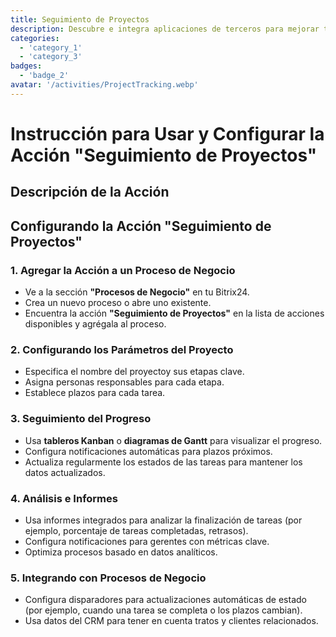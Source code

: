 ```yaml
---
title: Seguimiento de Proyectos
description: Descubre e integra aplicaciones de terceros para mejorar tu negocio.
categories: 
  - 'category_1'
  - 'category_3'
badges: 
  - 'badge_2'
avatar: '/activities/ProjectTracking.webp'
---
```

# Instrucción para Usar y Configurar la Acción "Seguimiento de Proyectos"

## Descripción de la Acción

## **Configurando la Acción "Seguimiento de Proyectos"**

### 1. Agregar la Acción a un Proceso de Negocio
- Ve a la sección **"Procesos de Negocio"** en tu Bitrix24.
- Crea un nuevo proceso o abre uno existente.
- Encuentra la acción **"Seguimiento de Proyectos"** en la lista de acciones disponibles y agrégala al proceso.

### 2. Configurando los Parámetros del Proyecto
- Especifica el nombre del proyectoy sus etapas clave.
- Asigna personas responsables para cada etapa.
- Establece plazos para cada tarea.

### 3. Seguimiento del Progreso
- Usa **tableros Kanban** o **diagramas de Gantt** para visualizar el progreso.
- Configura notificaciones automáticas para plazos próximos.
- Actualiza regularmente los estados de las tareas para mantener los datos actualizados.

### 4. Análisis e Informes
- Usa informes integrados para analizar la finalización de tareas (por ejemplo, porcentaje de tareas completadas, retrasos).
- Configura notificaciones para gerentes con métricas clave.
- Optimiza procesos basado en datos analíticos.

### 5. Integrando con Procesos de Negocio
- Configura disparadores para actualizaciones automáticas de estado (por ejemplo, cuando una tarea se completa o los plazos cambian).
- Usa datos del CRM para tener en cuenta tratos y clientes relacionados.